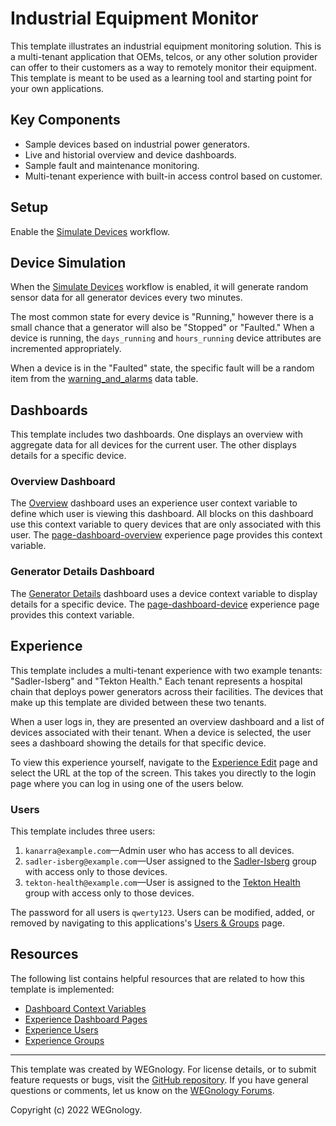 # Industrial Equipment Monitor
This template illustrates an industrial equipment monitoring solution. This is a multi-tenant application that OEMs, telcos, or any other solution provider can offer to their customers as a way to remotely monitor their equipment. This template is meant to be used as a learning tool and starting point for your own applications.

## Key Components
* Sample devices based on industrial power generators.
* Live and historial overview and device dashboards.
* Sample fault and maintenance monitoring.
* Multi-tenant experience with built-in access control based on customer.

## Setup
Enable the [Simulate Devices](/applications/~exportplaceholderid-application-applicationIndustrialEquipmentMonitor-0~/workflows/~exportplaceholderid-flow-simulateDevices-0~/develop) workflow.

## Device Simulation
When the [Simulate Devices](/applications/~exportplaceholderid-application-applicationIndustrialEquipmentMonitor-0~/workflows/~exportplaceholderid-flow-simulateDevices-0~/develop) workflow is enabled, it will generate random sensor data for all generator devices every two minutes.

The most common state for every device is "Running," however there is a small chance that a generator will also be "Stopped" or "Faulted." When a device is running, the `days_running` and `hours_running` device attributes are incremented appropriately.

When a device is in the "Faulted" state, the specific fault will be a random item from the [warning_and_alarms](/applications/~exportplaceholderid-application-applicationIndustrialEquipmentMonitor-0~/data-tables/~exportplaceholderid-dataTable-warningsAndAlarms-0~) data table.

## Dashboards
This template includes two dashboards. One displays an overview with aggregate data for all devices for the current user. The other displays details for a specific device.

### Overview Dashboard
The [Overview](/dashboards/~exportplaceholderid-dashboard-overview-1~) dashboard uses an experience user context variable to define which user is viewing this dashboard. All blocks on this dashboard use this context variable to query devices that are only associated with this user. The [page-dashboard-overview](/applications/~exportplaceholderid-application-applicationIndustrialEquipmentMonitor-0~/experience/versions/develop/pages/~exportplaceholderid-experienceView-pageDashboardOverview-2~/properties) experience page provides this context variable.

### Generator Details Dashboard
The [Generator Details](/dashboards/~exportplaceholderid-dashboard-generatorDetails-0~) dashboard uses a device context variable to display details for a specific device. The [page-dashboard-device](/applications/~exportplaceholderid-application-applicationIndustrialEquipmentMonitor-0~/experience/versions/develop/pages/~exportplaceholderid-experienceView-pageDashboardDevice-3~/properties) experience page provides this context variable.

## Experience
This template includes a multi-tenant experience with two example tenants: "Sadler-Isberg" and "Tekton Health." Each tenant represents a hospital chain that deploys power generators across their facilities. The devices that make up this template are divided between these two tenants.

When a user logs in, they are presented an overview dashboard and a list of devices associated with their tenant. When a device is selected, the user sees a dashboard showing the details for that specific device.

To view this experience yourself, navigate to the [Experience Edit](/applications/~exportplaceholderid-application-applicationIndustrialEquipmentMonitor-0~/experience/versions/develop) page and select the URL at the top of the screen. This takes you directly to the login page where you can log in using one of the users below.

### Users
This template includes three users:

1. `kanarra@example.com`—Admin user who has access to all devices.
2. `sadler-isberg@example.com`—User assigned to the [Sadler-Isberg](/applications/~exportplaceholderid-application-applicationIndustrialEquipmentMonitor-0~/experience/groups/~exportplaceholderid-experienceGroup-sadlerIsberg-1~/members) group with access only to those devices.
3. `tekton-health@example.com`—User is assigned to the [Tekton Health](/applications/~exportplaceholderid-application-applicationIndustrialEquipmentMonitor-0~/experience/groups/~exportplaceholderid-experienceGroup-tektonHealth-2~/members) group with access only to those devices.

The password for all users is `qwerty123`. Users can be modified, added, or removed by navigating to this applications's [Users & Groups](/applications/~exportplaceholderid-application-applicationIndustrialEquipmentMonitor-0~/experience/users) page.

## Resources
The following list contains helpful resources that are related to how this template is implemented:

* [Dashboard Context Variables](https://docs.app.wnology.io/dashboards/context-variables/)
* [Experience Dashboard Pages](https://docs.app.wnology.io/experiences/views/#dashboard-pages)
* [Experience Users](https://docs.app.wnology.io/experiences/users/)
* [Experience Groups](https://docs.app.wnology.io/experiences/groups/)

---

This template was created by WEGnology. For license details, or to submit feature requests or bugs, visit the [GitHub repository](https://github.com/WEGnology/wegnology-templates). If you have general questions or comments, let us know on the [WEGnology Forums](https://forums.app.wnology.io).

Copyright (c) 2022 WEGnology.